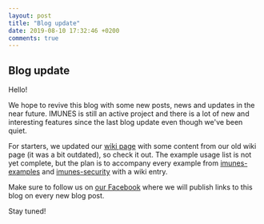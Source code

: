 ```yaml
---
layout: post
title: "Blog update"
date: 2019-08-10 17:32:46 +0200
comments: true
---
```

## Blog update

Hello!

We hope to revive this blog with some new posts, news and updates in the near
future. IMUNES is still an active project and there is a lot of new and
interesting features since the last blog update even though we've been quiet.

For starters, we updated our [wiki page](https://github.com/imunes/imunes/wiki)
with some content from our old wiki page (it was a bit outdated), so check it
out. The example usage list is not yet complete, but the plan is to accompany
every example from [imunes-examples](http://github.com/imunes/imunes-examples)
and [imunes-security](http://github.com/imunes/imunes-security) with a wiki
entry.

Make sure to follow us on [our Facebook](https://www.facebook.com/imunes.net)
where we will publish links to this blog on every new blog post.

Stay tuned!
